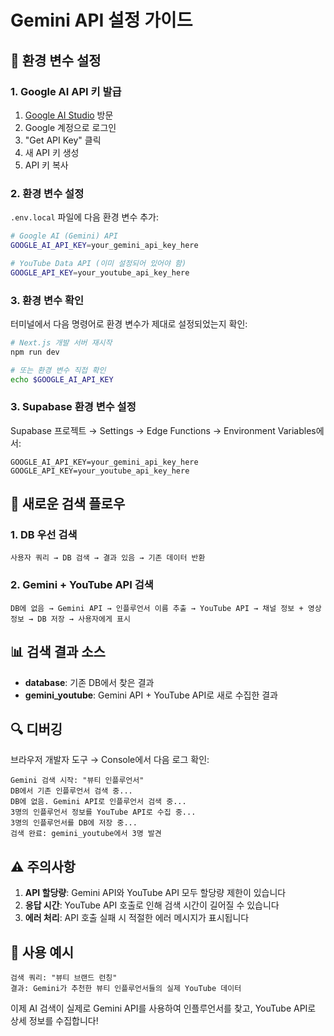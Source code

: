 # Gemini API 설정 가이드

## 🔧 환경 변수 설정

### 1. Google AI API 키 발급

1. [Google AI Studio](https://aistudio.google.com/) 방문
2. Google 계정으로 로그인
3. "Get API Key" 클릭
4. 새 API 키 생성
5. API 키 복사

### 2. 환경 변수 설정

`.env.local` 파일에 다음 환경 변수 추가:

```bash
# Google AI (Gemini) API
GOOGLE_AI_API_KEY=your_gemini_api_key_here

# YouTube Data API (이미 설정되어 있어야 함)
GOOGLE_API_KEY=your_youtube_api_key_here
```

### 3. 환경 변수 확인

터미널에서 다음 명령어로 환경 변수가 제대로 설정되었는지 확인:

```bash
# Next.js 개발 서버 재시작
npm run dev

# 또는 환경 변수 직접 확인
echo $GOOGLE_AI_API_KEY
```

### 3. Supabase 환경 변수 설정

Supabase 프로젝트 → Settings → Edge Functions → Environment Variables에서:

```
GOOGLE_AI_API_KEY=your_gemini_api_key_here
GOOGLE_API_KEY=your_youtube_api_key_here
```

## 🚀 새로운 검색 플로우

### 1. DB 우선 검색

```
사용자 쿼리 → DB 검색 → 결과 있음 → 기존 데이터 반환
```

### 2. Gemini + YouTube API 검색

```
DB에 없음 → Gemini API → 인플루언서 이름 추출 → YouTube API → 채널 정보 + 영상 정보 → DB 저장 → 사용자에게 표시
```

## 📊 검색 결과 소스

- **database**: 기존 DB에서 찾은 결과
- **gemini_youtube**: Gemini API + YouTube API로 새로 수집한 결과

## 🔍 디버깅

브라우저 개발자 도구 → Console에서 다음 로그 확인:

```
Gemini 검색 시작: "뷰티 인플루언서"
DB에서 기존 인플루언서 검색 중...
DB에 없음. Gemini API로 인플루언서 검색 중...
3명의 인플루언서 정보를 YouTube API로 수집 중...
3명의 인플루언서를 DB에 저장 중...
검색 완료: gemini_youtube에서 3명 발견
```

## ⚠️ 주의사항

1. **API 할당량**: Gemini API와 YouTube API 모두 할당량 제한이 있습니다
2. **응답 시간**: YouTube API 호출로 인해 검색 시간이 길어질 수 있습니다
3. **에러 처리**: API 호출 실패 시 적절한 에러 메시지가 표시됩니다

## 🎯 사용 예시

```
검색 쿼리: "뷰티 브랜드 런칭"
결과: Gemini가 추천한 뷰티 인플루언서들의 실제 YouTube 데이터
```

이제 AI 검색이 실제로 Gemini API를 사용하여 인플루언서를 찾고, YouTube API로 상세 정보를 수집합니다!
